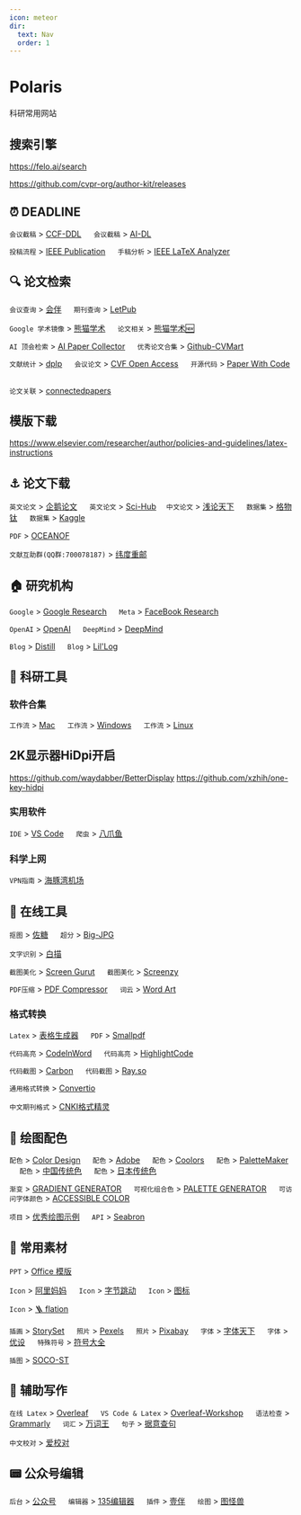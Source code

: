 ```yaml
---
icon: meteor
dir:
  text: Nav
  order: 1
---
```


# Polaris

科研常用网站

## 搜索引擎
https://felo.ai/search

https://github.com/cvpr-org/author-kit/releases

## ⏰ DEADLINE

`会议截稿` > [CCF-DDL](https://ccfddl.github.io/) &emsp;
`会议截稿` > [AI-DL](https://aideadlin.es/?sub=ML,CV,CG,NLP,RO,SP,DM,AP,KR,HCI) &emsp;

`投稿流程` > [IEEE Publication](https://www.computer.org/publications/author-resources) &emsp;
`手稿分析` > [IEEE LaTeX Analyzer](https://latexqc.ieee.org/) &emsp;


## 🔍 论文检索

`会议查询` > [会伴](https://www.myhuiban.com/) &emsp;
`期刊查询` > [LetPub](http://www.letpub.com.cn/index.php?page=journalapp) &emsp;

`Google 学术镜像` > [熊猫学术](https://sc.panda321.com/) &emsp;
`论文相关` > [熊猫学术🆕](https://panda985.com/)

`AI 顶会检索` > [AI Paper Collector](https://ai-paper-collector.vercel.app/) &emsp;
`优秀论文合集` > [Github-CVMart](https://github.com/extreme-assistant/) &emsp;

`文献统计` > [dplp](https://dblp.org/) &emsp;
`会议论文` > [CVF Open Access](https://openaccess.thecvf.com/menu) &emsp;
`开源代码` > [Paper With Code](https://paperswithcode.com) &emsp;

`论文关联` > [connectedpapers](https://www.connectedpapers.com/) &emsp;

## 模版下载
https://www.elsevier.com/researcher/author/policies-and-guidelines/latex-instructions

## ⚓️ 论文下载

`英文论文` > [企鹅论文](https://doi.qqsci.com) &emsp;
`英文论文` > [Sci-Hub](https://sci-hub.shop/)&emsp;
`中文论文` > [浅论天下](http://xiazai.lunwenfw.com) &emsp;
`数据集` > [格物钛](https://www.graviti.cn) &emsp;
`数据集` > [Kaggle](https://www.kaggle.com/) &emsp;

`PDF` > [OCEANOF](https://oceanofpdf.com) &emsp;

`文献互助群(QQ群:700078187)` > [纬度重邮](http://spis.hnlat.com/) &emsp;

## 🏠 研究机构

`Google` > [Google Research](https://ai.googleblog.com/) &emsp;
`Meta` > [FaceBook Research](https://research.facebook.com/research-areas/machine-learning/) &emsp;

`OpenAI` > [OpenAI](https://openai.com/) &emsp;
`DeepMind` > [DeepMind](https://www.deepmind.com/) &emsp;

`Blog` > [Distill](https://distill.pub/) &emsp;
`Blog` > [Lil'Log](https://lilianweng.github.io/) &emsp;

## 🔨 科研工具

### 软件合集

`工作流` > [Mac](https://github.com/Louiszhai/tool/blob/master/README.md) &emsp;
`工作流` > [Windows](https://github.com/Awesome-Windows/Awesome/blob/master/README-cn.md) &emsp;
`工作流` > [Linux](https://github.com/luong-komorebi/Awesome-Linux-Software/blob/master/README_zh-CN.md) &emsp;

## 2K显示器HiDpi开启

<https://github.com/waydabber/BetterDisplay>
<https://github.com/xzhih/one-key-hidpi>

### 实用软件

`IDE` > [VS Code](https://code.visualstudio.com/) &emsp;
`爬虫` > [八爪鱼](https://www.bazhuayu.com/) &emsp;

### 科学上网

`VPN指南` > [海豚湾机场](https://help.hitun.io/zh/) &emsp;

## 🔧 在线工具

`抠图` > [佐糖](https://picwish.cn/) &emsp;
`超分` > [Big-JPG](https://bigjpg.com) &emsp;

`文字识别` > [白描](https://web.baimiaoapp.com) &emsp;

`截图美化` > [Screen Gurut](https://screen.guru/) &emsp;
`截图美化` > [Screenzy](https://screenzy.io/) &emsp;

`PDF压缩` > [PDF Compressor](https://pdfcompressor.com/zh/) &emsp;
`词云` > [Word Art](https://wordart.com/) &emsp;

### 格式转换

`Latex` > [表格生成器](https://tableconvert.com/zh-CN/latex-generator) &emsp;
`PDF` > [Smallpdf](https://smallpdf.com/cn) &emsp;

`代码高亮` > [CodeInWord](http://www.codeinword.com/#) &emsp;
`代码高亮` > [HighlightCode](https://highlightcode.com) &emsp;

`代码截图` > [Carbon](https://carbon.now.sh/) &emsp;
`代码截图` > [Ray.so](https://ray.so/) &emsp;

`通用格式转换` > [Convertio](https://convertio.co/zh/) &emsp;

`中文期刊格式` > [CNKI格式精灵](https://author.cnki.net/#/index) &emsp;

## 🌈 绘图配色

`配色` > [Color Design](https://colordesigner.io/) &emsp;
`配色` > [Adobe](https://color.adobe.com/zh/create) &emsp;
`配色` > [Coolors](https://coolors.co/) &emsp;
`配色` > [PaletteMaker](https://palettemaker.com/) &emsp;
`配色` > [中国传统色](http://zhongguose.com/) &emsp;
`配色` > [日本传统色](https://nipponcolors.com/) &emsp;

`渐变` > [GRADIENT GENERATOR](https://www.learnui.design/tools/gradient-generator.html) &emsp;
`可视化组合色` > [PALETTE GENERATOR](https://www.learnui.design/tools/data-color-picker.html) &emsp;
`可访问字体颜色` > [ACCESSIBLE COLOR](https://www.learnui.design/tools/accessible-color-generator.html) &emsp;

`项目` > [优秀绘图示例](https://www.heywhale.com/mw/project/5f4b3f146476cf0036f7e51e) &emsp;
`API` > [Seabron](https://seaborn.pydata.org/examples/index.html) &emsp;

## 🧱 常用素材

`PPT` > [Office 模版](https://www.officeplus.cn/) &emsp;

`Icon` > [阿里妈妈](https://www.iconfont.cn/) &emsp;
`Icon` > [字节跳动](https://iconpark.oceanengine.com/home) &emsp;
`Icon` > [图标](https://www.mingcute.com/) &emsp;

`Icon` > [🪜 flation](https://www.flaticon.com/)&emsp;

`插画` > [StorySet](https://storyset.com/) &emsp;
`照片` > [Pexels](https://www.pexels.com/zh-cn/) &emsp;
`照片` > [Pixabay](https://pixabay.com/) &emsp;
`字体` > [字体天下](https://www.fonts.net.cn) &emsp;
`字体` > [优设](https://uiiiuiii.com/tool/typeface) &emsp;
`特殊符号` > [符号大全](http://www.fhdq.net/) &emsp;

`插图` > [SOCO-ST](https://soco-st.com/) &emsp;

## 📜 辅助写作

`在线 Latex` > [Overleaf](https://www.overleaf.com/) &emsp;
`VS Code & Latex` > [Overleaf-Workshop](https://github.com/iamhyc/Overleaf-Workshop) &emsp;
`语法检查` > [Grammarly](https://www.grammarly.com/) &emsp;
`词汇` > [万词王](https://wantwords.net/) &emsp;
`句子` > [据意查句](https://wantquotes.net/) &emsp;

`中文校对` > [爱校对](https://www.ijiaodui.com/home) &emsp;

## 📟 公众号编辑

`后台` > [公众号](https://mp.weixin.qq.com/) &emsp;
`编辑器` > [135编辑器](https://www.135editor.com/beautify_editor.html) &emsp;
`插件` > [壹伴](https://yiban.io/) &emsp;
`绘图` > [图怪兽](https://818ps.com/)&emsp;
